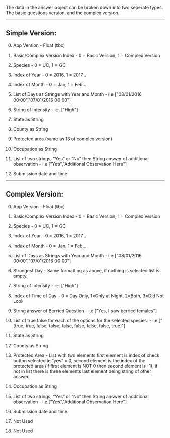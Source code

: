 The data in the answer object can be broken down into two seperate types. The basic questions version, and the complex version.

---

## Simple Version:

0. App Version - Float (tbc)
   
1. Basic/Complex Version Index - 0 = Basic Version, 1 = Complex Version
   
2. Species - 0 = UC, 1 = GC
   
3. Index of Year - 0 = 2016, 1 = 2017...
   
4. Index of Month - 0 = Jan, 1 = Feb...
   
5. List of Days as Strings with Year and Month - i.e ["08/01/2016 00:00","07/01/2016 00:00"]
   
6. String of Intensity - ie. ["High"]
   
7. State as String
   
8. County as String
   
9. Protected area (same as 13 of complex version)
    
10. Occupation as String

11. List of two strings, “Yes” or “No” then String answer of additional observation - i.e ["Yes","Additional Observation Here"]

12. Submission date and time

---


## Complex Version:

0. App Version - Float (tbc)
   
1. Basic/Complex Version Index - 0 = Basic Version, 1 = Complex Version
   
2. Species - 0 = UC, 1 = GC
   
3. Index of Year - 0 = 2016, 1 = 2017...
   
4. Index of Month - 0 = Jan, 1 = Feb...
   
5. List of Days as Strings with Year and Month - i.e ["08/01/2016 00:00","07/01/2016 00:00"]
   
6. Strongest Day - Same formatting as above, if nothing is selected list is empty.
   
7. String of Intensity - ie. ["High"]
   
8. Index of Time of Day - 0 = Day Only, 1=Only at Night, 2=Both, 3=Did Not Look
   
9.  String answer of Berried Question - i.e ["Yes, I saw berried females"]
    
10. List of true false for each of the options for the selected species. - i.e ["[true, true, false, false, false, false, false, false, true]"]

11. State as String

12. County as String

13. Protected Area - List with two elements first element is index of check button selected ie “yes” = 0, second element is the index of the protected area (if first element is NOT 0 then second element is -1), if not in list there is three elements last element being string of other answer.

14. Occupation as String

15. List of two strings, “Yes” or “No” then String answer of additional observation - i.e ["Yes","Additional Observation Here"]

16. Submission date and time

17. Not Used
18. Not Used